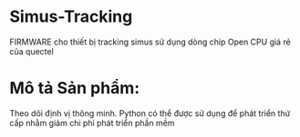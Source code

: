 # Simus-Tracking
FIRMWARE cho thiết bị tracking simus sử dụng dòng chip Open CPU giá rẻ của quectel
# Mô tả Sản phẩm:
Theo dõi định vị thông minh.
Python có thể được sử dụng để phát triển thứ cấp nhằm giảm chi phí phát triển phần mềm

